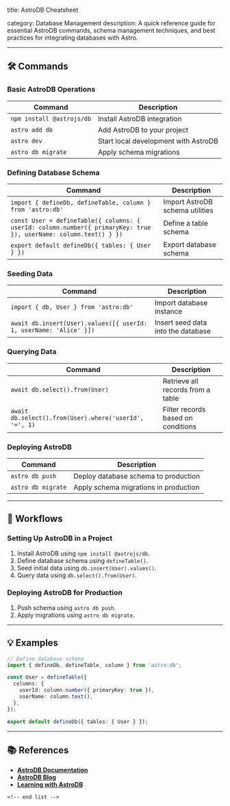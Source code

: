 title: AstroDB Cheatsheet

category: Database Management
description: A quick reference guide for essential AstroDB commands, schema management techniques, and best practices for integrating databases with Astro.

---

## 🛠️ Commands

### **Basic AstroDB Operations**

| Command                     | Description                          |
| --------------------------- | ------------------------------------ |
| `npm install @astrojs/db` | Install AstroDB integration          |
| `astro add db`            | Add AstroDB to your project          |
| `astro dev`               | Start local development with AstroDB |
| `astro db migrate`        | Apply schema migrations              |

### **Defining Database Schema**

| Command                                                                                                             | Description                     |
| ------------------------------------------------------------------------------------------------------------------- | ------------------------------- |
| `import { defineDb, defineTable, column } from 'astro:db'`                                                        | Import AstroDB schema utilities |
| `const User = defineTable({ columns: { userId: column.number({ primaryKey: true }), userName: column.text() } })` | Define a table schema           |
| `export default defineDb({ tables: { User } })`                                                                   | Export database schema          |

### **Seeding Data**

| Command                                                              | Description                        |
| -------------------------------------------------------------------- | ---------------------------------- |
| `import { db, User } from 'astro:db'`                              | Import database instance           |
| `await db.insert(User).values([{ userId: 1, userName: 'Alice' }])` | Insert seed data into the database |

### **Querying Data**

| Command                                                  | Description                        |
| -------------------------------------------------------- | ---------------------------------- |
| `await db.select().from(User)`                         | Retrieve all records from a table  |
| `await db.select().from(User).where('userId', '=', 1)` | Filter records based on conditions |

### **Deploying AstroDB**

| Command              | Description                           |
| -------------------- | ------------------------------------- |
| `astro db push`    | Deploy database schema to production  |
| `astro db migrate` | Apply schema migrations in production |

---

## 🔄 Workflows

### **Setting Up AstroDB in a Project**

1. Install AstroDB using `npm install @astrojs/db`.
2. Define database schema using `defineTable()`.
3. Seed initial data using `db.insert(User).values()`.
4. Query data using `db.select().from(User)`.

### **Deploying AstroDB for Production**

1. Push schema using `astro db push`.
2. Apply migrations using `astro db migrate`.

---

## 💡 Examples

```typescript
// Define database schema
import { defineDb, defineTable, column } from 'astro:db';

const User = defineTable({
  columns: {
    userId: column.number({ primaryKey: true }),
    userName: column.text(),
  },
});

export default defineDb({ tables: { User } });
```

---

## 📚 References

- **[AstroDB Documentation](https://docs.astro.build/en/guides/astro-db/)**
- **[AstroDB Blog](https://astro.build/blog/astro-db/)**
- **[Learning with AstroDB](https://dev.to/ryanjames1729/learning-with-astrodb-25og)**

```
<!-- end list -->
```
